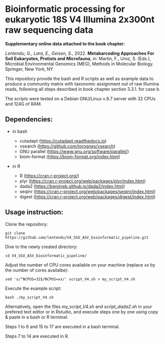 # Bioinformatic processing for eukaryotic 18S V4 Illumina 2x300nt raw sequencing data
 **Supplementary online data attached to the book chapter:**

*Lentendu, G., Lara, E., Geisen, S.*, 2022. **Metabarcoding Approaches For Soil Eukaryotes, Protists and Microfauna**, in: Martin, F., Uroz, S. (Eds.), Microbial Environmental Genomics (MEG), Methods in Molecular Biology. Springer, New York, NY

This repository provide the bash and R scripts as well as example data to produce a community matrix with taxonomic assignment out of raw Illumina reads, following all steps described in book chapter section 3.3.1. for case b.

The scripts were tested on a Debian GNU/Linux v.9.7 server with 32 CPUs and 124G of RAM.


## Dependencies:

 - in bash
   * cutadapt (https://cutadapt.readthedocs.io)
   * vsearch (https://github.com/torognes/vsearch)
   * GNU parallel (https://www.gnu.org/software/parallel/)
   * biom-format (https://biom-format.org/index.html)

 - in R
   * R (https://cran.r-project.org/)
   * plyr (https://cran.r-project.org/web/packages/plyr/index.html)
   * dada2 (https://benjjneb.github.io/dada2/index.html)
   * seqinr (https://cran.r-project.org/web/packages/seqinr/index.html)
   * digest (https://cran.r-project.org/web/packages/digest/index.html)


## Usage instruction:

Clone the repository:
```
git clone https://github.com/lentendu/V4_SSU_ASV_bioinformatic_pipeline.git
```

Dive to the newly created directory:
```
cd V4_SSU_ASV_bioinformatic_pipeline/
```

Adjust the number of CPU cores available on your machine (replace *xx* by the number of cores availalbe):
```
sed 's/^NCPUS=32$/NCPUS=xx/' script_V4.sh > my_script_V4.sh
```

Execute the example script:
```
bash ./my_script_V4.sh
```

Alternatively, open the files *my_script_V4.sh* and *script_dada2.sh* in your prefered text editor or in Rstudio, and execute steps one by one using copy & paste in a bash or R terminal.

Steps 1 to 6 and 15 to 17 are executed in a bash terminal.

Steps 7 to 14 are executed in R.
